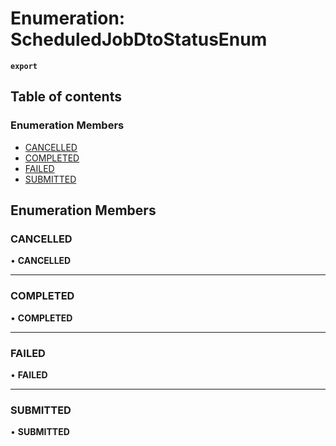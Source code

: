 # Enumeration: ScheduledJobDtoStatusEnum

**`export`**

## Table of contents

### Enumeration Members

- [CANCELLED](ScheduledJobDtoStatusEnum.md#cancelled)
- [COMPLETED](ScheduledJobDtoStatusEnum.md#completed)
- [FAILED](ScheduledJobDtoStatusEnum.md#failed)
- [SUBMITTED](ScheduledJobDtoStatusEnum.md#submitted)

## Enumeration Members

### <a id="cancelled" name="cancelled"></a> CANCELLED

• **CANCELLED**

___

### <a id="completed" name="completed"></a> COMPLETED

• **COMPLETED**

___

### <a id="failed" name="failed"></a> FAILED

• **FAILED**

___

### <a id="submitted" name="submitted"></a> SUBMITTED

• **SUBMITTED**
